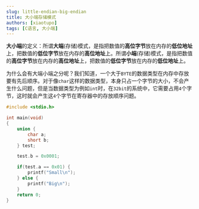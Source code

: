 ```yaml
---
slug: little-endian-big-endian
title: 大小端存储模式
authors: [xiaotupo]
tags: [C语言, 大小端]
---
```


**大小端**的定义：所谓**大端**(存储)模式，是指把数值的**高位字节**放在内存的**低位地址**上，把数值的**低位字节**放在内存的**高位地址**上。所谓**小端**(存储)模式，是指把数值的**高位字节**放在内存的**高位地址**上，把数值的**低位字节**放在内存的**低位地址**上。
<!-- truncate -->
为什么会有大端小端之分呢？我们知道，一个大于`BYTE`的数据类型在内存中存放要有先后顺序。对于像`char`这样的数据类型，本身只占一个字节的大小，不会产生什么问题，但是当数据类型为例如`int`时，在`32bit`的系统中，它需要占用`4`个字节，这时就会产生这`4`个字节在寄存器中的存放顺序问题。

```c
#include <stdio.h>

int main(void)
{
    union {
        char a;
        short b;
    } test;

    test.b = 0x0001;

    if(test.a == 0x01) {
        printf("Small\n");
    } else {
        printf("Big\n");
    }
    return 0;
}
```